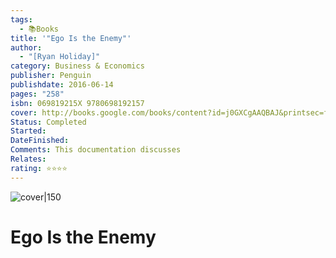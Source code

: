 ```yaml
---
tags:
  - 📚Books
title: '"Ego Is the Enemy"'
author:
  - "[Ryan Holiday]"
category: Business & Economics
publisher: Penguin
publishdate: 2016-06-14
pages: "258"
isbn: 069819215X 9780698192157
cover: http://books.google.com/books/content?id=j0GXCgAAQBAJ&printsec=frontcover&img=1&zoom=1&edge=curl&source=gbs_api
Status: Completed
Started: 
DateFinished: 
Comments: This documentation discusses
Relates: 
rating: ⭐⭐⭐⭐
---
```


![cover|150](http://books.google.com/books/content?id=j0GXCgAAQBAJ&printsec=frontcover&img=1&zoom=1&edge=curl&source=gbs_api)



# Ego Is the Enemy